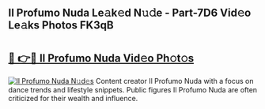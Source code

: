 ## Il Profumo Nuda Le𝚊k𝚎d N𝚞𝚍e - Part-7D6 Vid𝚎o Le𝚊ks Photos FK3qB

# <h2><a href="http://fbf87fy.evod.top/?m=Il+Profumo+Nuda">🔗 👉🔴 Il Profumo Nuda Vid𝚎o Ph𝚘t𝚘s</a></h2>

[![Il Profumo Nuda N𝚞d𝚎s](https://i.imgur.com/8V9OHl7.gif)](http://fbf87fy.evod.top/?m=Il+Profumo+Nuda)
Content creator Il Profumo Nuda with a focus on dance trends and lifestyle snippets. Public figures Il Profumo Nuda are often criticized for their wealth and influence. 
